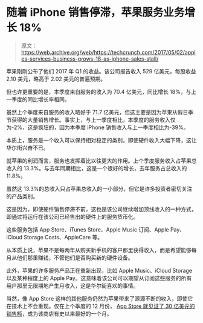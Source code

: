 # 随着 iPhone 销售停滞，苹果服务业务增长 18%

> 原文：<https://web.archive.org/web/https://techcrunch.com/2017/05/02/apples-services-business-grows-18-as-iphone-sales-stall/>

苹果刚刚公布了他们 2017 年 Q1 的收益。该公司报告收入 529 亿美元，每股收益 2.10 美元，略高于 2.02 美元的普遍预期。

但也许更重要的是，本季度来自服务的收入为 70.4 亿美元，同比增长 18%，与上一季度的同比增长率相同。

虽然上个季度来自服务的收入略好于 71.7 亿美元，但这主要是因为苹果从假日季节获得的大量销售增长。事实上，与上一季度相比，本季度的服务收入仅为-2%，这是疯狂的，因为本季度 iPhone 销售收入与上一季度相比为-39%。

本质上，服务是一个收入可以保持相对稳定的类别，即使硬件收入大幅下降，这让华尔街兴奋不已。

就苹果的利润而言，服务也发挥着比以往更大的作用。上个季度服务收入占苹果总收入的 13.3%。与去年同期相比，这是一个很好的增长，去年服务占总收入的 11.8%。

虽然这 13.3%的总收入只占苹果总收入的一小部分，但它是许多投资者密切关注的产品类别。

这是因为，即使硬件销售停滞不前，这也是该公司继续增加顶线收入的一种方式，即通过将运行在该公司已经售出的硬件上的服务货币化。

这些服务包括 App Store、iTunes Store、Apple Music 订阅、Apple Pay、iCloud Storage Costs、AppleCare 等。

从本质上说，苹果不是每两年从购买新手机的客户那里获得收入，而是希望能够每月从他们那里赚钱，不管他们是否购买新的硬件设备。

此外，苹果的许多服务产品正在重新出现，比如 Apple Music、iCloud Storage 以及某种程度上的 Apple Pay。这意味着该公司可以期望从订阅这些服务的所有用户那里无限期地产生月收入，这是华尔街喜欢的事情。

当然，像 App Store 这样的其他服务仍然为苹果带来了源源不断的收入，即使它在技术上不会重现。仅在上个季度的 12 月份， [App Store 就见证了 30 亿美元的销售额](https://web.archive.org/web/20230127062032/https://techcrunch.com/2017/01/31/apples-return-to-growth-was-stronger-than-everyone-expected-this-quarter/)，成为该商店有史以来最好的一个月。